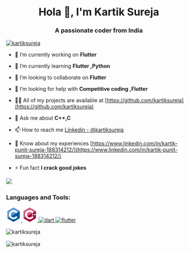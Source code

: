 <h1 align="center">Hola 👋, I'm Kartik Sureja</h1>
<h3 align="center">A passionate coder from India</h3>

<p align="left"> <a href="https://github.com/ryo-ma/github-profile-trophy"><img src="https://github-profile-trophy.vercel.app/?username=kartiksureja" alt="kartiksureja" /></a> </p>

- 🔭 I’m currently working on **Flutter**

- 🌱 I’m currently learning **Flutter ,Python**

- 👯 I’m looking to collaborate on **Flutter**

- 🤝 I’m looking for help with **Competitive coding ,Flutter**

- 👨‍💻 All of my projects are available at [https://github.com/kartiksureja](https://github.com/kartiksureja)

- 💬 Ask me about **C++,C**

- 📫 How to reach me [Linkedin - @kartiksureja](https://www.linkedin.com/in/kartik-punit-sureja-188314212/)

- 📄 Know about my experiences [https://www.linkedin.com/in/kartik-punit-sureja-188314212/](https://www.linkedin.com/in/kartik-punit-sureja-188314212/)

- ⚡ Fun fact **I crack good jokes**

<img src="https://github-readme-stats.vercel.app/api?username=kartiksureja&&show_icons=true&title_color=ffffff&icon_color=bb2acf&text_color=daf7dc&bg_color=151515">


<h3 align="left">Languages and Tools:</h3>
<p align="left"> <a href="https://www.cprogramming.com/" target="_blank" rel="noreferrer"> <img src="https://raw.githubusercontent.com/devicons/devicon/master/icons/c/c-original.svg" alt="c" width="40" height="40"/> </a> <a href="https://www.w3schools.com/cpp/" target="_blank" rel="noreferrer"> <img src="https://raw.githubusercontent.com/devicons/devicon/master/icons/cplusplus/cplusplus-original.svg" alt="cplusplus" width="40" height="40"/> </a> <a href="https://dart.dev" target="_blank" rel="noreferrer"> <img src="https://www.vectorlogo.zone/logos/dartlang/dartlang-icon.svg" alt="dart" width="40" height="40"/> </a> <a href="https://flutter.dev" target="_blank" rel="noreferrer"> <img src="https://www.vectorlogo.zone/logos/flutterio/flutterio-icon.svg" alt="flutter" width="40" height="40"/> </a> </p>

<p><img align="center" src="https://github-readme-stats.vercel.app/api/top-langs?username=kartiksureja&show_icons=true&locale=en&layout=compact&bg_color=151515" alt="kartiksureja" /></p>

<p><img align="center" src="https://github-readme-streak-stats.herokuapp.com/?user=kartiksureja&&bg_color=151515&text_color=daf7dc" alt="kartiksureja" /></p>
